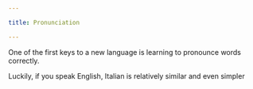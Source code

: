 ```yaml
---

title: Pronunciation

---
```


One of the first keys to a new language is learning to pronounce words correctly.

Luckily, if you speak English, Italian is relatively similar and even simpler
